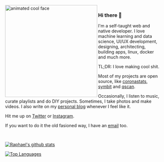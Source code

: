 <img src="https://i.imgur.com/68mbMBg.gif" align="left" width="300" alt="animated cool face" />

### Hi there 👋

I'm a self-taught web and native developer. I love machine learning and data science, UI/UX development, designing, architecting, building apps, linux, docker and much more.

TL;DR: I love making cool shit.

Most of my projects are open source, like [coronastats](https://github.com/raphtlw/coronastats), [symbit](https://github.com/raphtlw/symbit) and [qscan](https://github.com/raphtlw/qscan).

Occasionally, I listen to music, curate playlists and do DIY projects. Sometimes, I take photos and make videos. I also write on my [personal blog](https://raph.codes/blog) whenever I feel like it.

Hit me up on [Twitter](https://twitter.com/raphtlw) or [Instagram](https://instagram.com/raphtlw).

If you want to do it the old fasioned way, I have an [email](mailto:raphpb1912@gmail.com) too.

<br />

[![Raphael's github stats](https://github-readme-stats.vercel.app/api?username=raphtlw)](https://github.com/anuraghazra/github-readme-stats)

[![Top Languages](https://github-readme-stats.vercel.app/api/top-langs/?username=raphtlw)](https://github.com/anuraghazra/github-readme-stats)
